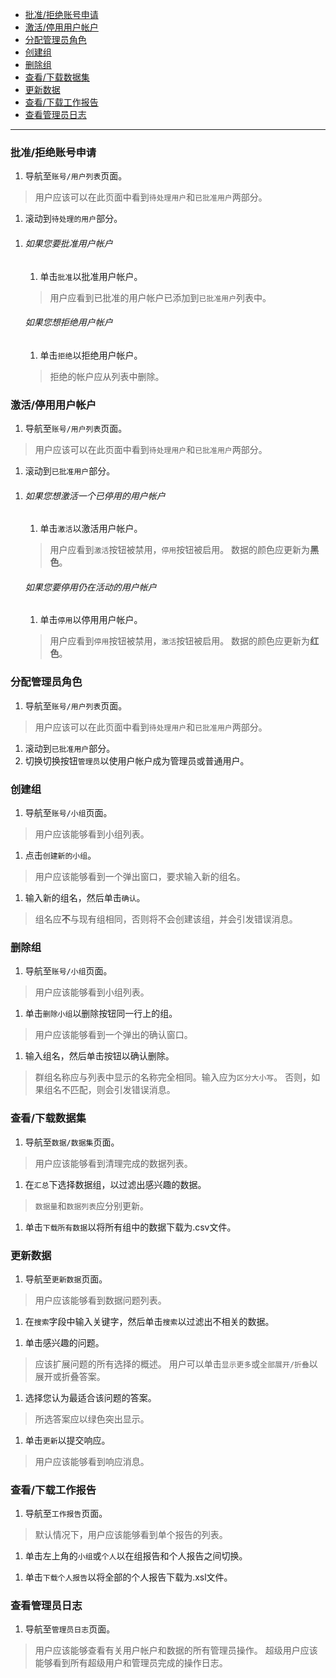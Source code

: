 - [批准/拒绝账号申请](#user_pending)  
- [激活/停用用户帐户](#user_approved)  
- [分配管理员角色](#user_admin)  
- [创建组](#group_create)  
- [删除组](#group_delete)  
- [查看/下载数据集](#dataset) 
- [更新数据](#update_data) 
- [查看/下载工作报告](#report)  
- [查看管理员日志](#log)  

<hr/>

### 批准/拒绝账号申请 <a name="user_pending"></a>  
1. 导航至`账号/用户列表`页面。  
>  用户应该可以在此页面中看到`待处理用户`和`已批准用户`两部分。
1. 滚动到`待处理的用户`部分。
>
1.  
    ###### 如果您要批准用户帐户 ######
    1. 单击`批准`以批准用户帐户。
    >用户应看到已批准的用户帐户已添加到`已批准用户`列表中。

    ###### 如果您想拒绝用户帐户 ######
    1. 单击`拒绝`以拒绝用户帐户。
    >拒绝的帐户应从列表中删除。  

### 激活/停用用户帐户 <a name="user_approved"></a>
1. 导航至`账号/用户列表`页面。
>用户应该可以在此页面中看到`待处理用户`和`已批准用户`两部分。
1. 滚动到`已批准用户`部分。
>
1. 
    ###### 如果您想激活一个已停用的用户帐户 ######
    1. 单击`激活`以激活用户帐户。
    >用户应看到`激活`按钮被禁用，`停用`按钮被启用。
    >数据的颜色应更新为**黑色**。

    ###### 如果您要停用仍在活动的用户帐户 ######
    1. 单击`停用`以停用用户帐户。
    >用户应看到`停用`按钮被禁用，`激活`按钮被启用。
    >数据的颜色应更新为**红色**。

### 分配管理员角色 <a name="user_admin"></a>
1. 导航至`账号/用户列表`页面。
>用户应该可以在此页面中看到`待处理用户`和`已批准用户`两部分。
1. 滚动到`已批准用户`部分。
1. 切换切换按钮`管理员`以使用户帐户成为管理员或普通用户。

### 创建组 <a name="group_create"></a>
1. 导航至`账号/小组`页面。
>用户应该能够看到小组列表。
1. 点击`创建新的小组`。
>用户应该能够看到一个弹出窗口，要求输入新的组名。
1. 输入新的组名，然后单击`确认`。
>组名应**不**与现有组相同，否则将不会创建该组，并会引发错误消息。

### 删除组 <a name="group_delete"></a>
1. 导航至`账号/小组`页面。
>用户应该能够看到小组列表。
1. 单击`删除小组`以删除按钮同一行上的组。
>用户应该能够看到一个弹出的确认窗口。
1. 输入组名，然后单击按钮以确认删除。
>群组名称应与列表中显示的名称完全相同。输入应为`区分大小写`。
>否则，如果组名不匹配，则会引发错误消息。

### 查看/下载数据集 <a name="dataset"></a>
1. 导航至`数据/数据集`页面。
>用户应该能够看到清理完成的数据列表。
1. 在`汇总`下选择数据组，以过滤出感兴趣的数据。
>`数据量`和`数据列表`应分别更新。
1. 单击`下载所有数据`以将所有组中的数据下载为.csv文件。

### 更新数据 <a name="update_data"></a>
1. 导航至`更新数据`页面。
>用户应该能够看到数据问题列表。
1. 在`搜索`字段中输入关键字，然后单击`搜索`以过滤出不相关的数据。
>
1. 单击感兴趣的问题。
>应该扩展问题的所有选择的概述。
>用户可以单击`显示更多`或`全部展开/折叠`以展开或折叠答案。
1. 选择您认为最适合该问题的答案。
>所选答案应以绿色突出显示。
1. 单击`更新`以提交响应。
>用户应该能够看到响应消息。

### 查看/下载工作报告 <a name="report"></a>
1. 导航至`工作报告`页面。
>默认情况下，用户应该能够看到单个报告的列表。
1. 单击左上角的`小组`或`个人`以在组报告和个人报告之间切换。
>
1. 单击`下载个人报告`以将全部的个人报告下载为.xsl文件。
>

### 查看管理员日志 <a name="log"></a>
1. 导航至`管理员日志`页面。
>用户应该能够查看有关用户帐户和数据的所有管理员操作。
>超级用户应该能够看到所有超级用户和管理员完成的操作日志。